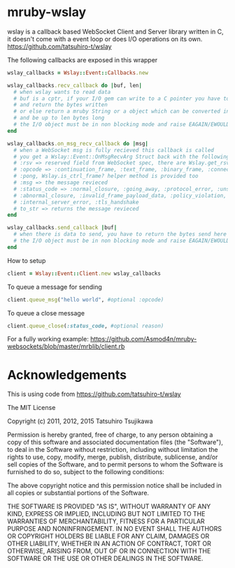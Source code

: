 # mruby-wslay

wslay is a callback based WebSocket Client and Server library written in C, it doesn't come with a event loop or does I/O operations on its own. https://github.com/tatsuhiro-t/wslay

The following callbacks are exposed in this wrapper

```ruby
wslay_callbacks = Wslay::Event::Callbacks.new

wslay_callbacks.recv_callback do |buf, len|
  # when wslay wants to read data
  # buf is a cptr, if your I/O gem can write to a C pointer you have to write at most len bytes into it
  # and return the bytes written
  # or else return a mruby String or a object which can be converted into a String via to_str
  # and be up to len bytes long
  # the I/O object must be in non blocking mode and raise EAGAIN/EWOULDBLOCK when there is nothing to read
end

wslay_callbacks.on_msg_recv_callback do |msg|
  # when a WebSocket msg is fully recieved this callback is called
  # you get a Wslay::Event::OnMsgRecvArg Struct back with the following fields
  # :rsv => reserved field from WebSocket spec, there are Wslay.get_rsv1/2/3 helper methods
  # :opcode => :continuation_frame, :text_frame, :binary_frame, :connection_close, :ping or
  # :pong, Wslay.is_ctrl_frame? helper method is provided too
  # :msg => the message revieced
  # :status_code => :normal_closure, :going_away, :protocol_error, :unsupported_data, :no_status_rcvd,
  # :abnormal_closure, :invalid_frame_payload_data, :policy_violation, :message_too_big, :mandatory_ext,
  # :internal_server_error, :tls_handshake
  # to_str => returns the message revieced
end

wslay_callbacks.send_callback |buf|
  # when there is data to send, you have to return the bytes send here
  # the I/O object must be in non blocking mode and raise EAGAIN/EWOULDBLOCK when sending would block
end
```

How to setup
```ruby
client = Wslay::Event::Client.new wslay_callbacks
```

To queue a message for sending
```ruby
client.queue_msg("hello world", #optional :opcode)
```

To queue a close message
```ruby
client.queue_close(:status_code, #optional reason)
```

For a fully working example: https://github.com/Asmod4n/mruby-websockets/blob/master/mrblib/client.rb

Acknowledgements
================
This is using code from https://github.com/tatsuhiro-t/wslay

The MIT License

Copyright (c) 2011, 2012, 2015 Tatsuhiro Tsujikawa

Permission is hereby granted, free of charge, to any person obtaining
a copy of this software and associated documentation files (the
"Software"), to deal in the Software without restriction, including
without limitation the rights to use, copy, modify, merge, publish,
distribute, sublicense, and/or sell copies of the Software, and to
permit persons to whom the Software is furnished to do so, subject to
the following conditions:

The above copyright notice and this permission notice shall be
included in all copies or substantial portions of the Software.

THE SOFTWARE IS PROVIDED "AS IS", WITHOUT WARRANTY OF ANY KIND,
EXPRESS OR IMPLIED, INCLUDING BUT NOT LIMITED TO THE WARRANTIES OF
MERCHANTABILITY, FITNESS FOR A PARTICULAR PURPOSE AND
NONINFRINGEMENT. IN NO EVENT SHALL THE AUTHORS OR COPYRIGHT HOLDERS BE
LIABLE FOR ANY CLAIM, DAMAGES OR OTHER LIABILITY, WHETHER IN AN ACTION
OF CONTRACT, TORT OR OTHERWISE, ARISING FROM, OUT OF OR IN CONNECTION
WITH THE SOFTWARE OR THE USE OR OTHER DEALINGS IN THE SOFTWARE.
